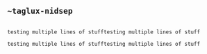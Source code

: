 ## `~taglux-nidsep`
```testing multiple lines of stufftesting multiple lines of stuff

testing multiple lines of stufftesting multiple lines of stuff

testing multiple lines of stufftesting multiple lines of stuff